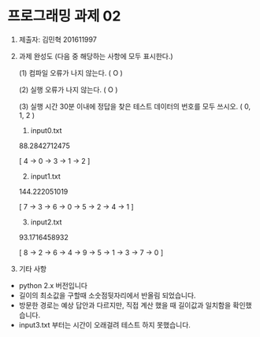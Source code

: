 # 프로그래밍 과제 02

1. 제출자:   김민혁 201611997

2. 과제 완성도 (다음 중 해당하는 사항에 모두 표시한다.)

	(1) 컴파일 오류가 나지 않는다. ( O )
    
	(2) 실행 오류가 나지 않는다. ( O )
    
	(3) 실행 시간 30분 이내에 정답을 찾은 테스트 데이터의 번호를 모두 쓰시오. ( 0, 1, 2 )  
	1. input0.txt  

	88.2842712475  

	[ 4 -> 0 -> 3 -> 1 -> 2 ]  

	2. input1.txt  

	144.222051019  

	[ 7 -> 3 -> 6 -> 0 -> 5 -> 2 -> 4 -> 1 ]  

	3. input2.txt  
	
	93.1716458932  

	[ 8 -> 2 -> 6 -> 4 -> 9 -> 5 -> 1 -> 3 -> 7 -> 0 ]  
    
3. 기타 사항   
- python 2.x 버전입니다   
- 길이의 최소값을 구할때 소숫점뒷자리에서 반올림 되었습니다.  
- 방문한 경로는 예상 답안과 다르지만, 직접 계산 했을 때 길이값과 일치함을 확인했습니다.
- input3.txt 부터는 시간이 오래걸려 테스트 하지 못했습니다.  


